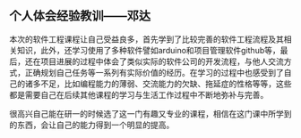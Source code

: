 个人体会经验教训——邓达
----------
本次的软件工程课程让自己受益良多，首先学到了比较完善的软件工程流程及其相关知识，此外，还学习使用了多种软件譬如arduino和项目管理软件github等，最后，还在项目进展的过程中体会了类似实际的软件公司的开发流程，与他人交流方式，正确规划自己任务等一系列有实际价值的经历。在学习的过程中也感受到了自己的诸多不足，比如编程能力的薄弱、交流能力的欠缺、拖延症的性格等等，这些都是需要自己在后续其他课程的学习与生活工作过程中不断地弥补与完善。

很高兴自己能在研一的时候选了这一门有趣又专业的课程，相信在这门课中所学到的东西，会让自己的能力得到一个明显的提高。